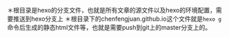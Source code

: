 ＊根目录是hexo的分支文件，也就是所有文章的源文件以及hexo的环境配置，需要推送到hexo分支上
＊根目录下的chenfengjuan.github.io这个文件就是`hexo g`命令后生成的静态html文件等，也就是需要push到git上的master分支上的。

